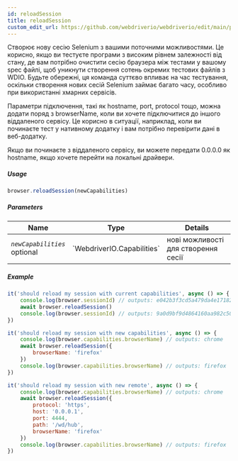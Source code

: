 ```yaml
---
id: reloadSession
title: reloadSession
custom_edit_url: https://github.com/webdriverio/webdriverio/edit/main/packages/webdriverio/src/commands/browser/reloadSession.ts
---
```


Створює нову сесію Selenium з вашими поточними можливостями. Це корисно, якщо ви
тестуєте програми з високим рівнем залежності від стану, де вам потрібно очистити сесію браузера між
тестами у вашому spec файлі, щоб уникнути створення сотень окремих тестових файлів з WDIO.
Будьте обережні, ця команда суттєво впливає на час тестування, оскільки створення
нових сесій Selenium займає багато часу, особливо при використанні хмарних сервісів.

Параметри підключення, такі як hostname, port, protocol тощо, можна додати поряд з
browserName, коли ви хочете підключитися до іншого віддаленого сервісу. Це корисно
в ситуації, наприклад, коли ви починаєте тест у нативному додатку і вам потрібно перевірити
дані в веб-додатку.

Якщо ви починаєте з віддаленого сервісу, ви можете передати 0.0.0.0 як hostname, якщо хочете
перейти на локальні драйвери.

##### Usage

```js
browser.reloadSession(newCapabilities)
```

##### Parameters

<table>
  <thead>
    <tr>
      <th>Name</th><th>Type</th><th>Details</th>
    </tr>
  </thead>
  <tbody>
    <tr>
      <td><code><var>newCapabilities</var></code><br /><span className="label labelWarning">optional</span></td>
      <td>`WebdriverIO.Capabilities`</td>
      <td>нові можливості для створення сесії</td>
    </tr>
  </tbody>
</table>

##### Example

```js title="reloadSync.js"
it('should reload my session with current capabilities', async () => {
    console.log(browser.sessionId) // outputs: e042b3f3cd5a479da4e171825e96e655
    await browser.reloadSession()
    console.log(browser.sessionId) // outputs: 9a0d9bf9d4864160aa982c50cf18a573
})

it('should reload my session with new capabilities', async () => {
    console.log(browser.capabilities.browserName) // outputs: chrome
    await browser.reloadSession({
        browserName: 'firefox'
    })
    console.log(browser.capabilities.browserName) // outputs: firefox
})

it('should reload my session with new remote', async () => {
    console.log(browser.capabilities.browserName) // outputs: chrome
    await browser.reloadSession({
        protocol: 'https',
        host: '0.0.0.1',
        port: 4444,
        path: '/wd/hub',
        browserName: 'firefox'
    })
    console.log(browser.capabilities.browserName) // outputs: firefox
})
```